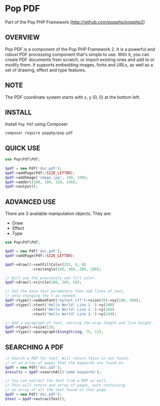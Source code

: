 Pop PDF
=======
Part of the Pop PHP Framework (http://github.com/popphp/popphp2)

OVERVIEW
--------
Pop PDF is a component of the Pop PHP Framework 2. It is a powerful and robust PDF processing
component that's simple to use. With it, you can create PDF documents from scratch, or import
existing ones and add to or modify them. It supports embedding images, fonts and URLs, as well
as a set of drawing, effect and type features.

NOTE
----
The PDF coordinate system starts with x, y (0, 0) at the bottom left.

INSTALL
-------

Install `Pop Pdf` using Composer.

    composer require popphp/pop-pdf

QUICK USE
---------

```php
use Pop\Pdf\Pdf;
    
$pdf = new Pdf('doc.pdf');
$pdf->addPage(Pdf::SIZE_LETTER);
$pdf->addImage('image.jpg', 100, 100);
$pdf->addUrl(100, 100, 320, 240);
$pdf->output();
```

ADVANCED USE
------------
There are 3 available manipulation objects. They are:

 - Draw
 - Effect
 - Type

```php
use Pop\Pdf\Pdf;

$pdf = new Pdf('doc.pdf');
$pdf->addPage(Pdf::SIZE_LETTER);

$pdf->draw()->setFillColor(255, 0, 0)
            ->rectangle(100, 400, 200, 100);

// Will use the previously set fill color.
$pdf->draw()->circle(100, 200, 50);

// Set the base text parameters then add lines of text,
// only changing the Y as needed.
$pdf->type()->embedFont('myfont.tff')->size(20)->xy(100, 300);
$pdf->type()->text('Hello World! Line 1.')->y(280)
            ->text('Hello World! Line 2.')->y(260)
            ->text('Hello World! Line 3.')->y(240);

// Add a paragraph of text, setting the wrap length and line height.
$pdf->type()->size(12);
$pdf->type()->paragraph($longString, 75, 12);
```

SEARCHING A PDF
---------------
```php
// Search a PDF for text. Will return false in not found,
// or an array of pages that the keywords are found on.
$pdf = new Pdf('doc.pdf');
$results = $pdf->searchAll('some keywords');

// You can extract the text from a PDF as well.
// This will return and array of pages, each containing
// an array of all the text found on that page.
$pdf = new Pdf('doc.pdf');
$text = $pdf->extractText();
```
